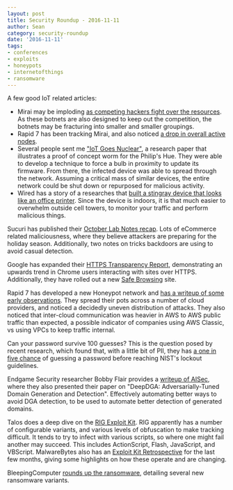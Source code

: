 ```yaml
---
layout: post
title: Security Roundup - 2016-11-11
author: Sean
category: security-roundup
date: '2016-11-11'
tags:
- conferences
- exploits
- honeypots
- internetofthings
- ransomware
---
```


A few good IoT related articles:

 * Mirai may be imploding [as competing hackers fight over the
   resources](https://blog.malwarebytes.com/cybercrime/exploits/2016/11/exploit-kits-fall-2016-review/).
   As these botnets are also designed to keep out the competition, the botnets
   may be fracturing into smaller and smaller groupings.
 * Rapid 7 has been tracking Mirai, and also noticed [a drop in overall active
   nodes](https://community.rapid7.com/community/infosec/blog/2016/11/08/election-day-tracking-the-mirai-botnet).
 * Several people sent me ["IoT Goes Nuclear"](http://iotworm.eyalro.net/), a
   research paper that illustrates a proof of concept worm for the Philip's Hue.
   They were able to develop a technique to force a bulb in proximity to update
   its firmware. From there, the infected device was able to spread through the
   network. Assuming a critical mass of similar devices, the entire network
   could be shut down or repurposed for malicious activity.
 * Wired has a story of a researches that [built a stingray device that looks
   like an office
   printer](https://www.wired.com/2016/11/evil-office-printer-hijacks-cellphone-connection/).
   Since the device is indoors, it is that much easier to overwhelm outside
   cell towers, to monitor your traffic and perform malicious things.

Sucuri has published their [October Lab Notes
recap](https://blog.sucuri.net/2016/11/labs-notes-monthly-recap-oct2016.html).
Lots of eCommerce related maliciousness, where they believe attackers are
preparing for the holiday season. Additionally, two notes on tricks backdoors
are using to avoid casual detection.

Google has expanded their [HTTPS Transparency
Report](https://security.googleblog.com/2016/11/heres-to-more-https-on-web.html),
demonstrating an upwards trend in Chrome users interacting with sites over
HTTPS. Additionally, they have rolled out a new [Safe
Browsing](https://safebrowsing.google.com/) site.

Rapid 7 has developed a new Honeypot network and [has a writeup of some early
observations](https://community.rapid7.com/community/infosec/blog/2016/11/02/cross-cloud-adversary-analytics).
They spread their pots across a number of cloud providers, and noticed a
decidedly uneven distribution of attacks. They also noticed that inter-cloud
communication was heavier in AWS to AWS public traffic than expected, a possible
indicator of companies using AWS Classic, vs using VPCs to keep traffic
internal.

Can your password survive 100 guesses? This is the question posed by recent
research, which found that, with a little bit of PII, they has [a one in five
chance](https://nakedsecurity.sophos.com/2016/11/09/would-your-password-withstand-100-guesses-from-a-hacker/)
of guessing a password before reaching NIST's lockout guidelines.

Endgame Security researcher Bobby Flair provides a [writeup of
AISec](https://www.endgame.com/blog/endgame-research-aisec-deep-dga), where they
also presented their paper on "DeepDGA: Adversarially-Tuned Domain Generation
and Detection". Effectively automating better ways to avoid DGA detection, to be
used to automate better detection of generated domains.

Talos does a deep dive on the [RIG Exploit
Kit](http://blog.talosintel.com/2016/11/rig-exploit-kit-campaign-happy-puzzling.html).
RIG apparently has a number of configurable variants, and various levels of
obfuscation to make tracking difficult. It tends to try to infect with various
scripts, so where one might fail another may succeed. This includes
ActionScript, Flash, JavaScript, and VBScript. MalwareBytes also has an [Exploit
Kit
Retrospective](https://blog.malwarebytes.com/cybercrime/exploits/2016/11/exploit-kits-fall-2016-review/)
for the last few months, giving some highlights on how these operate and are
changing.

BleepingComputer [rounds up the
ransomware](http://www.bleepingcomputer.com/news/security/the-week-in-ransomware-november-4th-2016-cerber-paydos-alcatraz-locker-and-more/),
detailing several new ransomware variants.
